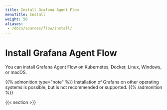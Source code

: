 ```yaml
---
title: Install Grafana Agent Flow
menuTitle: Install
weight: 50
aliases:
 - /docs/sources/flow/install/
---
```


# Install Grafana Agent Flow

You can install Grafana Agent Flow on Kubernetes, Docker, Linux, Windows, or macOS.

{{% admonition type="note" %}}
Installation of Grafana on other operating systems is possible, but is not recommended or supported.
{{% /admonition %}}

{{< section >}}
